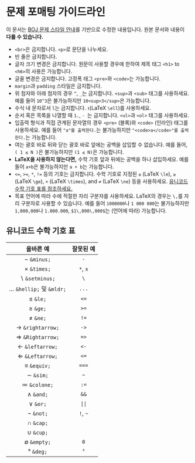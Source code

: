 # 문제 포매팅 가이드라인

이 문서는 [BOJ 문제 스타일 안내](https://stack.acmicpc.net/guide/problem)를 기반으로 수정한 내용입니다.
원본 문서와 내용이 **다를 수 있습니다.**

- `<br>`은 금지합니다. `<p>`로 문단을 나누세요.
- 빈 줄은 금지합니다.
- 글자 크기 변경은 금지합니다. 원문이 사용할 경우에 한하여 제목 태그 `<h1>` to `<h6>`의 사용은 가능합니다.
- 글꼴 변경은 금지합니다. 고정폭 태그 `<pre>`와 `<code>`는 가능합니다.
- `margin`과 `padding` 스타일은 금지합니다.
- 위 첨자와 아래 첨자의 경우 `^`, `_`는 금지합니다. `<sup>`과 `<sub>` 태그를 사용하세요. 예를 들어 `10^3`은 불가능하지만 `10<sup>3</sup>`은 가능합니다.
- 수식 내 문자로서 `l`는 금지합니다. `ℓ`(LaTeX `\ell`)를 사용하세요.
- 순서 혹은 목록을 나열할 때 `1.`, `- `는 금지합니다. `<ul>`과 `<ol>` 태그를 사용하세요.
- 입출력 형식과 직접 관계된 문자열의 경우 `<pre>` (블록)와 `<code>` (인라인) 태그를 사용하세요.
  예를 들어 `"a"를 출력한다.`는 불가능하지만 `"<code>a</code>"를 출력한다.`는 가능합니다.
- 여는 괄호 바로 뒤와 닫는 괄호 바로 앞에는 공백을 삽입할 수 없습니다. 예를 들어, `( 1 ≤ N )`은 불가능하지만 `(1 ≤ N)`은 가능합니다.
- **LaTeX을 사용하지 않는다면,** 수학 기호 앞과 뒤에는 공백을 하나 삽입하세요. 예를 들어 `a+b`은 불가능하지만 `a + b`는 가능합니다.
- `<=`, `>=`, `*`, `!=` 등의 기호는 금지합니다. 수학 기호로 지정된 `≤` (LaTeX `\le`), `≥` (LaTeX `\ge`),
  `×` (LaTeX `\times`), and `≠` (LaTeX `\ne`) 등을 사용하세요. [유니코드 수학 기호 표를 참조하세요.](#유니코드-수학-기호-표)
- 목표 언어에 따라 수에 적절한 자리 구분자를 사용하세요. LaTeX의 경우는 `\,`를 자리 구분자로 사용할 수 있습니다.
  예를 들어 `1000000`나 `1 000 000`는 불가능하지만 `1,000,000`나 `1.000.000`, `$1\,000\,000$`는 (언어에 따라) 가능합니다.

## 유니코드 수학 기호 표

|           올바른 예           | 잘못된 예 |
| :---------------------------: | :-------: |
|       &minus; `&minus;`       |    `-`    |
|       &times; `&times;`       | `*`, `x`  |
|    &setminus; `&setminus;`    |    `\`    |
| &mldr; `&hellip;` 및 `&mldr;` |   `...`   |
|          &le; `&le;`          |   `<=`    |
|          &ge; `&ge;`          |   `>=`    |
|          &ne; `&ne;`          |   `!=`    |
|  &rightarrow; `&rightarrow;`  |   `->`    |
|  &Rightarrow; `&Rightarrow;`  |   `=>`    |
|   &leftarrow; `&leftarrow;`   |   `<-`    |
|   &Leftarrow; `&Leftarrow;`   |   `<=`    |
|       &equiv; `&equiv;`       |   `===`   |
|         &sim; `&sim;`         |    `~`    |
|      &colone; `&colone;`      |   `:=`    |
|         &and; `&and;`         |   `&&`    |
|          &or; `&or;`          |  `\|\|`   |
|         &not; `&not;`         | `!`, `~`  |
|         &cap; `&cap;`         |           |
|         &cup; `&cup;`         |           |
|       &empty; `&empty;`       |    `0`    |
|         &deg; `&deg;`         |    `°`    |